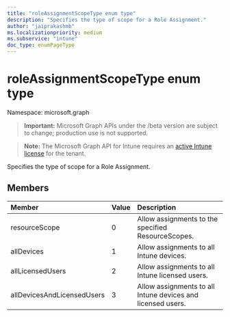 ```yaml
---
title: "roleAssignmentScopeType enum type"
description: "Specifies the type of scope for a Role Assignment."
author: "jaiprakashmb"
ms.localizationpriority: medium
ms.subservice: "intune"
doc_type: enumPageType
---
```


# roleAssignmentScopeType enum type

Namespace: microsoft.graph
> **Important:** Microsoft Graph APIs under the /beta version are subject to change; production use is not supported.

> **Note:** The Microsoft Graph API for Intune requires an [active Intune license](https://go.microsoft.com/fwlink/?linkid=839381) for the tenant.


Specifies the type of scope for a Role Assignment.

## Members
|Member|Value|Description|
|:---|:---|:---|
|resourceScope|0|Allow assignments to the specified ResourceScopes.|
|allDevices|1|Allow assignments to all Intune devices.|
|allLicensedUsers|2|Allow assignments to all Intune licensed users.|
|allDevicesAndLicensedUsers|3|Allow assignments to all Intune devices and licensed users.|
